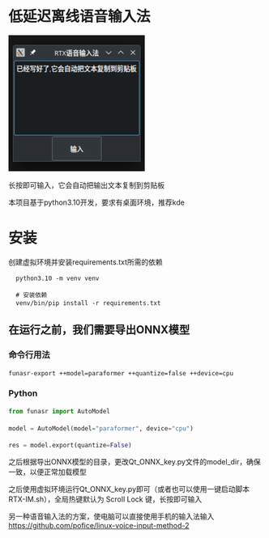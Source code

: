 # 低延迟离线语音输入法

![Demo webpage](demo.png)

长按即可输入，它会自动把输出文本复制到剪贴板

本项目基于python3.10开发，要求有桌面环境，推荐kde

# 安装
创建虚拟环境并安装requirements.txt所需的依赖
```shell
  python3.10 -m venv venv

  # 安装依赖
  venv/bin/pip install -r requirements.txt
```

## 在运行之前，我们需要导出ONNX模型

### 命令行用法
```shell
funasr-export ++model=paraformer ++quantize=false ++device=cpu
```

### Python
```python
from funasr import AutoModel

model = AutoModel(model="paraformer", device="cpu")

res = model.export(quantize=False)
```

之后根据导出ONNX模型的目录，更改Qt_ONNX_key.py文件的model_dir，确保一致，以便正常加载模型

之后使用虚拟环境运行Qt_ONNX_key.py即可（或者也可以使用一键启动脚本RTX-IM.sh），全局热键默认为 Scroll Lock 键，长按即可输入
 
另一种语音输入法的方案，使电脑可以直接使用手机的输入法输入
https://github.com/pofice/linux-voice-input-method-2
